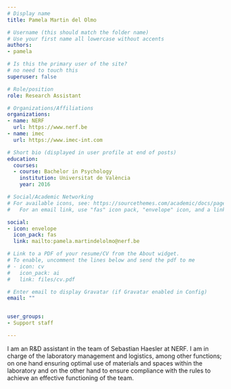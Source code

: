 ```yaml
---
# Display name
title: Pamela Martin del Olmo

# Username (this should match the folder name)
# Use your first name all lowercase without accents
authors:
- pamela

# Is this the primary user of the site?
# no need to touch this
superuser: false

# Role/position
role: Research Assistant

# Organizations/Affiliations
organizations:
- name: NERF
  url: https://www.nerf.be
- name: imec
  url: https://www.imec-int.com

# Short bio (displayed in user profile at end of posts)
education:
  courses:
  - course: Bachelor in Psychology
    institution: Universitat de València
    year: 2016

# Social/Academic Networking
# For available icons, see: https://sourcethemes.com/academic/docs/page-builder/#icons
#   For an email link, use "fas" icon pack, "envelope" icon, and a link in the

social:
- icon: envelope
  icon_pack: fas
  link: mailto:pamela.martindelolmo@nerf.be 

# Link to a PDF of your resume/CV from the About widget.
# To enable, uncomment the lines below and send the pdf to me
# - icon: cv
#   icon_pack: ai
#   link: files/cv.pdf

# Enter email to display Gravatar (if Gravatar enabled in Config)
email: ""


user_groups:
- Support staff

---
```


I am an R&D assistant in the team of Sebastian Haesler at NERF. I am in charge of the laboratory management and logistics, among other functions; on one hand ensuring optimal use of materials and spaces within the laboratory and on the other hand to ensure compliance with the rules to achieve an effective functioning of the team.
